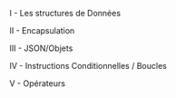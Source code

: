 I - Les structures de Données


II - Encapsulation


III - JSON/Objets


IV - Instructions Conditionnelles / Boucles


V - Opérateurs
